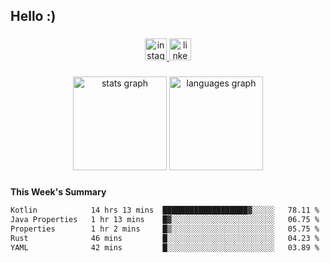 <h2 align="left">Hello :)</h2>

###

<div align="center">
  <a href="https://www.instagram.com/sebi.klaus/" target="_blank">
    <img src="https://img.shields.io/static/v1?message=Instagram&logo=instagram&label=&color=E4405F&logoColor=white&labelColor=&style=for-the-badge" height="35" alt="instagram logo"  />
  </a>
  <a href="https://www.linkedin.com/in/sebastian-klaus-3aa64720b/" target="_blank">
    <img src="https://img.shields.io/static/v1?message=LinkedIn&logo=linkedin&label=&color=0077B5&logoColor=white&labelColor=&style=for-the-badge" height="35" alt="linkedin logo"  />
  </a>
</div>

###

<div align="center">
  <img src="https://github-readme-stats.vercel.app/api?username=IYourSunshineI&hide_title=false&hide_rank=false&show_icons=true&include_all_commits=true&count_private=true&disable_animations=false&theme=dracula&locale=en&hide_border=false&order=1" height="150" alt="stats graph"  />
  <img src="https://github-readme-stats.vercel.app/api/top-langs?username=IYourSunshineI&locale=en&hide_title=false&layout=compact&card_width=320&langs_count=5&theme=dracula&hide_border=false&order=2" height="150" alt="languages graph"  />
</div>

###

**This Week's Summary**
<!--START_SECTION:waka-->

```txt
Kotlin            14 hrs 13 mins  ███████████████████▓░░░░░   78.11 %
Java Properties   1 hr 13 mins    █▓░░░░░░░░░░░░░░░░░░░░░░░   06.75 %
Properties        1 hr 2 mins     █▒░░░░░░░░░░░░░░░░░░░░░░░   05.75 %
Rust              46 mins         █░░░░░░░░░░░░░░░░░░░░░░░░   04.23 %
YAML              42 mins         █░░░░░░░░░░░░░░░░░░░░░░░░   03.89 %
```

<!--END_SECTION:waka-->
